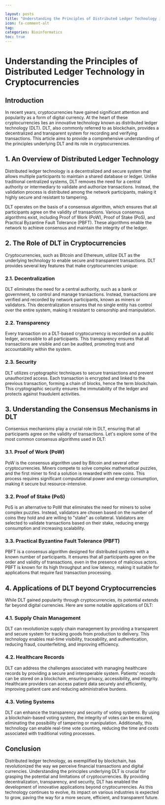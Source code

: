 ```yaml
---

layout: posts
title: "Understanding the Principles of Distributed Ledger Technology in Cryptocurrencies"
icon: fa-comment-alt
tag:      
categories: Bioinformatics
toc: true
---
```




# Understanding the Principles of Distributed Ledger Technology in Cryptocurrencies

## Introduction

In recent years, cryptocurrencies have gained significant attention and popularity as a form of digital currency. At the heart of these cryptocurrencies lies an innovative technology known as distributed ledger technology (DLT). DLT, also commonly referred to as blockchain, provides a decentralized and transparent system for recording and verifying transactions. This article aims to provide a comprehensive understanding of the principles underlying DLT and its role in cryptocurrencies.

## 1. An Overview of Distributed Ledger Technology

Distributed ledger technology is a decentralized and secure system that allows multiple participants to maintain a shared database or ledger. Unlike traditional centralized systems, DLT removes the need for a central authority or intermediary to validate and authorize transactions. Instead, the validation process is distributed among the network participants, making it highly secure and resistant to tampering.

DLT operates on the basis of a consensus algorithm, which ensures that all participants agree on the validity of transactions. Various consensus algorithms exist, including Proof of Work (PoW), Proof of Stake (PoS), and Practical Byzantine Fault Tolerance (PBFT). These algorithms enable the network to achieve consensus and maintain the integrity of the ledger.

## 2. The Role of DLT in Cryptocurrencies

Cryptocurrencies, such as Bitcoin and Ethereum, utilize DLT as the underlying technology to enable secure and transparent transactions. DLT provides several key features that make cryptocurrencies unique:

### 2.1. Decentralization

DLT eliminates the need for a central authority, such as a bank or government, to control and manage transactions. Instead, transactions are verified and recorded by network participants, known as miners or validators. This decentralization ensures that no single entity has control over the entire system, making it resistant to censorship and manipulation.

### 2.2. Transparency

Every transaction on a DLT-based cryptocurrency is recorded on a public ledger, accessible to all participants. This transparency ensures that all transactions are visible and can be audited, promoting trust and accountability within the system.

### 2.3. Security

DLT utilizes cryptographic techniques to secure transactions and prevent unauthorized access. Each transaction is encrypted and linked to the previous transaction, forming a chain of blocks, hence the term blockchain. This cryptographic security ensures the immutability of the ledger and protects against fraudulent activities.

## 3. Understanding the Consensus Mechanisms in DLT

Consensus mechanisms play a crucial role in DLT, ensuring that all participants agree on the validity of transactions. Let's explore some of the most common consensus algorithms used in DLT:

### 3.1. Proof of Work (PoW)

PoW is the consensus algorithm used by Bitcoin and several other cryptocurrencies. Miners compete to solve complex mathematical puzzles, and the first miner to find a solution is rewarded with new coins. This process requires significant computational power and energy consumption, making it secure but resource-intensive.

### 3.2. Proof of Stake (PoS)

PoS is an alternative to PoW that eliminates the need for miners to solve complex puzzles. Instead, validators are chosen based on the number of coins they hold and are willing to "stake" as collateral. Validators are selected to validate transactions based on their stake, reducing energy consumption and increasing scalability.

### 3.3. Practical Byzantine Fault Tolerance (PBFT)

PBFT is a consensus algorithm designed for distributed systems with a known number of participants. It ensures that all participants agree on the order and validity of transactions, even in the presence of malicious actors. PBFT is known for its high throughput and low latency, making it suitable for applications that require fast transaction processing.

## 4. Applications of DLT beyond Cryptocurrencies

While DLT gained popularity through cryptocurrencies, its potential extends far beyond digital currencies. Here are some notable applications of DLT:

### 4.1. Supply Chain Management

DLT can revolutionize supply chain management by providing a transparent and secure system for tracking goods from production to delivery. This technology enables real-time visibility, traceability, and authentication, reducing fraud, counterfeiting, and improving efficiency.

### 4.2. Healthcare Records

DLT can address the challenges associated with managing healthcare records by providing a secure and interoperable system. Patients' records can be stored on a blockchain, ensuring privacy, accessibility, and integrity. Healthcare providers can access patient data securely and efficiently, improving patient care and reducing administrative burdens.

### 4.3. Voting Systems

DLT can enhance the transparency and security of voting systems. By using a blockchain-based voting system, the integrity of votes can be ensured, eliminating the possibility of tampering or manipulation. Additionally, this technology can enable real-time vote counting, reducing the time and costs associated with traditional voting processes.

## Conclusion

Distributed ledger technology, as exemplified by blockchain, has revolutionized the way we perceive financial transactions and digital currencies. Understanding the principles underlying DLT is crucial for grasping the potential and limitations of cryptocurrencies. By providing decentralization, transparency, and security, DLT has enabled the development of innovative applications beyond cryptocurrencies. As this technology continues to evolve, its impact on various industries is expected to grow, paving the way for a more secure, efficient, and transparent future.